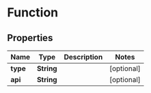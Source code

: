

# Function


## Properties

Name | Type | Description | Notes
------------ | ------------- | ------------- | -------------
**type** | **String** |  |  [optional]
**api** | **String** |  |  [optional]



